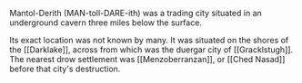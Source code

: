 Mantol-Derith (MAN-toll-DARE-ith) was a trading city situated in an underground cavern three miles below the surface.

Its exact location was not known by many. It was situated on the shores of the [[Darklake]], across from which was the duergar city of [[Gracklstugh]]. The nearest drow settlement was [[Menzoberranzan]], or [[Ched Nasad]] before that city's destruction.